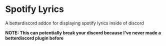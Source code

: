 
# Spotify Lyrics

A betterdiscord addon for displaying spotify lyrics inside of discord

**NOTE: This can potentially break your discord because I've never made a betterdiscord plugin before**